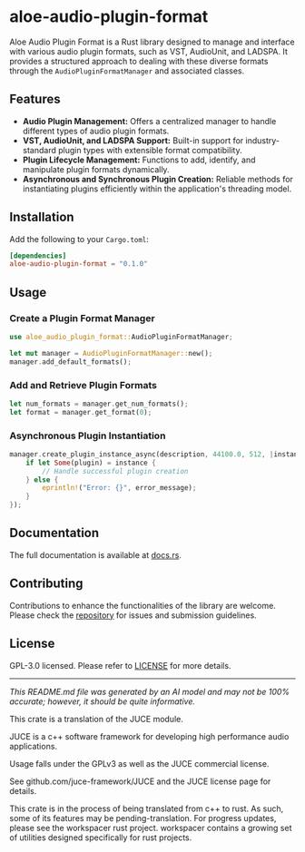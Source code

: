 # aloe-audio-plugin-format

Aloe Audio Plugin Format is a Rust library designed to manage and interface with various audio plugin formats, such as VST, AudioUnit, and LADSPA. It provides a structured approach to dealing with these diverse formats through the `AudioPluginFormatManager` and associated classes.

## Features
- **Audio Plugin Management:** Offers a centralized manager to handle different types of audio plugin formats.
- **VST, AudioUnit, and LADSPA Support:** Built-in support for industry-standard plugin types with extensible format compatibility.
- **Plugin Lifecycle Management:** Functions to add, identify, and manipulate plugin formats dynamically.
- **Asynchronous and Synchronous Plugin Creation:** Reliable methods for instantiating plugins efficiently within the application's threading model.

## Installation
Add the following to your `Cargo.toml`:

```toml
[dependencies]
aloe-audio-plugin-format = "0.1.0"
```

## Usage

### Create a Plugin Format Manager

```rust
use aloe_audio_plugin_format::AudioPluginFormatManager;

let mut manager = AudioPluginFormatManager::new();
manager.add_default_formats();
```

### Add and Retrieve Plugin Formats

```rust
let num_formats = manager.get_num_formats();
let format = manager.get_format(0);
```

### Asynchronous Plugin Instantiation

```rust
manager.create_plugin_instance_async(description, 44100.0, 512, |instance, error_message| {
    if let Some(plugin) = instance {
        // Handle successful plugin creation
    } else {
        eprintln!("Error: {}", error_message);
    }
});
```

## Documentation
The full documentation is available at [docs.rs](https://docs.rs/aloe-audio-plugin-format).

## Contributing
Contributions to enhance the functionalities of the library are welcome. Please check the [repository](https://github.com/klebs6/aloe-rs) for issues and submission guidelines.

## License
GPL-3.0 licensed. Please refer to [LICENSE](https://github.com/klebs6/aloe-rs/blob/main/LICENSE) for more details.

---

*This README.md file was generated by an AI model and may not be 100% accurate; however, it should be quite informative.*

This crate is a translation of the JUCE module.

JUCE is a c++ software framework for developing high performance audio applications.

Usage falls under the GPLv3 as well as the JUCE commercial license.

See github.com/juce-framework/JUCE and the JUCE license page for details.

This crate is in the process of being translated from c++ to rust. As such, some of its features may be pending-translation. For progress updates, please see the workspacer rust project. workspacer contains a growing set of utilities designed specifically for rust projects.
